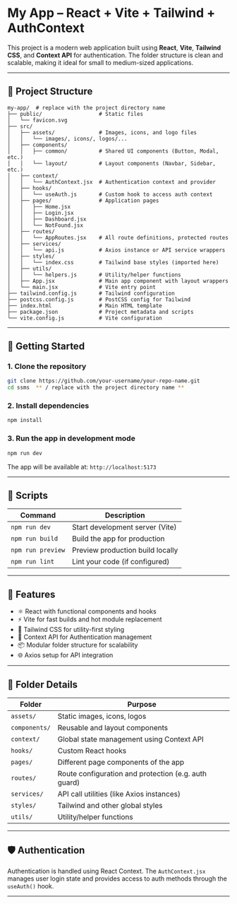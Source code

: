 # My App – React + Vite + Tailwind + AuthContext

This project is a modern web application built using **React**, **Vite**, **Tailwind CSS**, and **Context API** for authentication. The folder structure is clean and scalable, making it ideal for small to medium-sized applications.

---

## 📁 Project Structure

```
my-app/  # replace with the project directory name 
├── public/                  # Static files
│   └── favicon.svg
├── src/
│   ├── assets/              # Images, icons, and logo files
│   │   └── images/, icons/, logos/...
│   ├── components/
│   │   ├── common/          # Shared UI components (Button, Modal, etc.)
│   │   └── layout/          # Layout components (Navbar, Sidebar, etc.)
│   ├── context/
│   │   └── AuthContext.jsx  # Authentication context and provider
│   ├── hooks/
│   │   └── useAuth.js       # Custom hook to access auth context
│   ├── pages/               # Application pages
│   │   ├── Home.jsx
│   │   ├── Login.jsx
│   │   ├── Dashboard.jsx
│   │   └── NotFound.jsx
│   ├── routes/
│   │   └── AppRoutes.jsx    # All route definitions, protected routes
│   ├── services/
│   │   └── api.js           # Axios instance or API service wrappers
│   ├── styles/
│   │   └── index.css        # Tailwind base styles (imported here)
│   ├── utils/
│   │   └── helpers.js       # Utility/helper functions
│   ├── App.jsx              # Main app component with layout wrappers
│   └── main.jsx             # Vite entry point
├── tailwind.config.js       # Tailwind configuration
├── postcss.config.js        # PostCSS config for Tailwind
├── index.html               # Main HTML template
├── package.json             # Project metadata and scripts
└── vite.config.js           # Vite configuration
```

---

## 🚀 Getting Started

### 1. **Clone the repository**

```bash
git clone https://github.com/your-username/your-repo-name.git
cd ssms  ** / replace with the project directory name **
```

### 2. **Install dependencies**

```bash
npm install
```

### 3. **Run the app in development mode**

```bash
npm run dev
```

The app will be available at: `http://localhost:5173`

---

## 🔧 Scripts

| Command           | Description                      |
| ----------------- | -------------------------------- |
| `npm run dev`     | Start development server (Vite)  |
| `npm run build`   | Build the app for production     |
| `npm run preview` | Preview production build locally |
| `npm run lint`    | Lint your code (if configured)   |

---

## 🧠 Features

* ⚛️ React with functional components and hooks
* ⚡ Vite for fast builds and hot module replacement
* 🎨 Tailwind CSS for utility-first styling
* 🔐 Context API for Authentication management
* 📦 Modular folder structure for scalability
* 🌐 Axios setup for API integration

---

## 📁 Folder Details

| Folder        | Purpose                                              |
| ------------- | ---------------------------------------------------- |
| `assets/`     | Static images, icons, logos                          |
| `components/` | Reusable and layout components                       |
| `context/`    | Global state management using Context API            |
| `hooks/`      | Custom React hooks                                   |
| `pages/`      | Different page components of the app                 |
| `routes/`     | Route configuration and protection (e.g. auth guard) |
| `services/`   | API call utilities (like Axios instances)            |
| `styles/`     | Tailwind and other global styles                     |
| `utils/`      | Utility/helper functions                             |

---

## 🛡️ Authentication

Authentication is handled using React Context. The `AuthContext.jsx` manages user login state and provides access to auth methods through the `useAuth()` hook.

---

